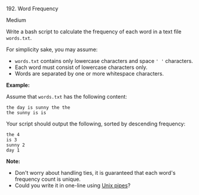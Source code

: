 192\. Word Frequency

Medium

Write a bash script to calculate the frequency of each word in a text file `words.txt`.

For simplicity sake, you may assume:

*   `words.txt` contains only lowercase characters and space `' '` characters.
*   Each word must consist of lowercase characters only.
*   Words are separated by one or more whitespace characters.

**Example:**

Assume that `words.txt` has the following content:

    the day is sunny the the
    the sunny is is 

Your script should output the following, sorted by descending frequency:

    the 4
    is 3
    sunny 2
    day 1 

**Note:**

*   Don't worry about handling ties, it is guaranteed that each word's frequency count is unique.
*   Could you write it in one-line using [Unix pipes](http://tldp.org/HOWTO/Bash-Prog-Intro-HOWTO-4.html)?
